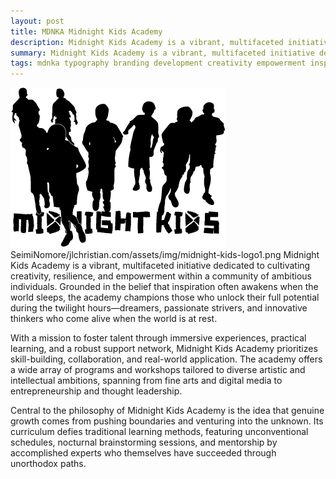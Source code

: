```yaml
---
layout: post
title: MDNKA Midnight Kids Academy
description: Midnight Kids Academy is a vibrant, multifaceted initiative dedicated to cultivating creativity.
summary: Midnight Kids Academy is a vibrant, multifaceted initiative dedicated to cultivating creativity, resilience, and empowerment within a community of ambitious individuals.
tags: mdnka typography branding development creativity empowerment inspiration
---
```

![midnight-kids-logo1](/assets/img/midnight-kids-logo1.png)
SeimiNomore/jlchristian.com/assets/img/midnight-kids-logo1.png
Midnight Kids Academy is a vibrant, multifaceted initiative dedicated to cultivating creativity, resilience, and empowerment within a community of ambitious individuals. Grounded in the belief that inspiration often awakens when the world sleeps, the academy champions those who unlock their full potential during the twilight hours—dreamers, passionate strivers, and innovative thinkers who come alive when the world is at rest.

With a mission to foster talent through immersive experiences, practical learning, and a robust support network, Midnight Kids Academy prioritizes skill-building, collaboration, and real-world application. The academy offers a wide array of programs and workshops tailored to diverse artistic and intellectual ambitions, spanning from fine arts and digital media to entrepreneurship and thought leadership.

Central to the philosophy of Midnight Kids Academy is the idea that genuine growth comes from pushing boundaries and venturing into the unknown. Its curriculum defies traditional learning methods, featuring unconventional schedules, nocturnal brainstorming sessions, and mentorship by accomplished experts who themselves have succeeded through unorthodox paths.

